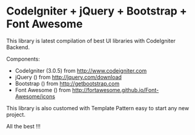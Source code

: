 # CodeIgniter + jQuery + Bootstrap + Font Awesome

This library is latest compilation of best UI libraries with CodeIgniter Backend.

Components:
- CodeIgniter (3.0.5) from http://www.codeigniter.com
- jQuery () from http://jquery.com/download
- Bootstrap () from http://getbootstrap.com
- Font Awesome () from http://fortawesome.github.io/Font-Awesome/icons

This library is also customed with Template Pattern easy to start any new project.

All the best !!!

